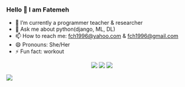 ### Hello 👋 I am Fatemeh

- 🔭 I’m currently a programmer teacher & researcher
- 💬 Ask me about python(django, ML, DL)
- 📫 How to reach me: fch1996@yahoo.com & fch1996@gmail.com 
- 😄 Pronouns: She/Her
- ⚡ Fun fact: workout
<p align="center">
<img src="https://github-readme-stats.vercel.app/api?username=faatemehch&show_icons=true&theme=radical"> 
<img src="https://github-readme-stats.vercel.app/api/top-langs/?username=faatemehch&layout=compact&theme=radical">
  <a href="https://skillicons.dev">
    <img src="https://skillicons.dev/icons?i=py,django,apple,docker,git,github,vscode" />
  </a>
</p>

<img src="https://komarev.com/ghpvc/?username=faatemehch">
